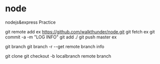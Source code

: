 # node
nodejs&amp;express Practice

git remote add ex https://github.com/walkthunder/node.git
git fetch ex
git commit -a -m "LOG INFO"
git add ./
git push master ex


git branch
git branch -r --get remote branch info

git clone 
git checkout -b localbranch remote branch
